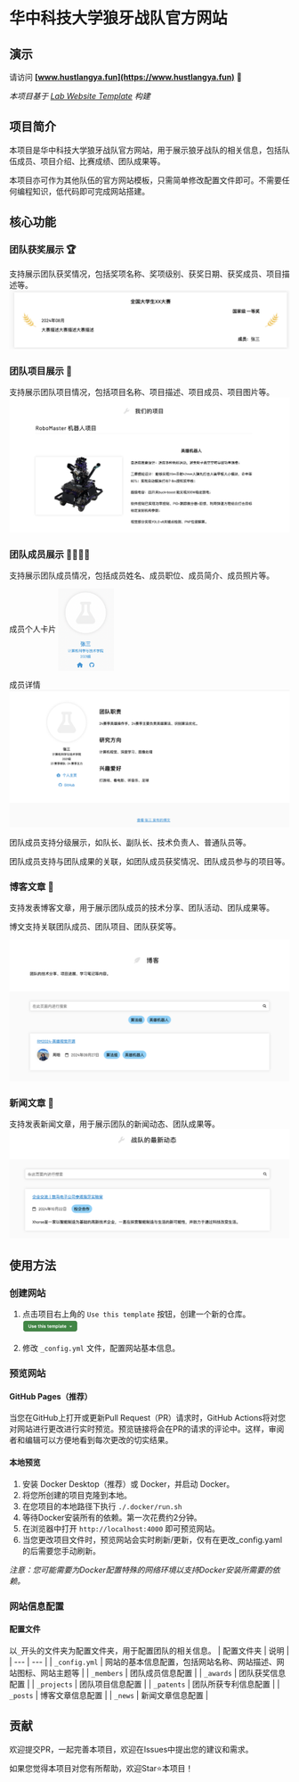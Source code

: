 
# 华中科技大学狼牙战队官方网站

## 演示
请访问 **[www.hustlangya.fun](https://www.hustlangya.fun)** 🚀

_本项目基于 [Lab Website Template](https://greene-lab.gitbook.io/lab-website-template-docs) 构建_

## 项目简介

本项目是华中科技大学狼牙战队官方网站，用于展示狼牙战队的相关信息，包括队伍成员、项目介绍、比赛成绩、团队成果等。

本项目亦可作为其他队伍的官方网站模板，只需简单修改配置文件即可。不需要任何编程知识，低代码即可完成网站搭建。

## 核心功能
### 团队获奖展示 🏆
支持展示团队获奖情况，包括奖项名称、奖项级别、获奖日期、获奖成员、项目描述等。
![](./assets/awards.png)

### 团队项目展示 🚀
支持展示团队项目情况，包括项目名称、项目描述、项目成员、项目图片等。
![](./assets/projects.png)

### 团队成员展示 👨‍👩‍👧‍👦
支持展示团队成员情况，包括成员姓名、成员职位、成员简介、成员照片等。

成员个人卡片
<img src="./assets/member_card.png" width="100px" align="center">


成员详情
![](./assets/member_detail.png)

团队成员支持分级展示，如队长、副队长、技术负责人、普通队员等。

团队成员支持与团队成果的关联，如团队成员获奖情况、团队成员参与的项目等。

### 博客文章 📝
支持发表博客文章，用于展示团队成员的技术分享、团队活动、团队成果等。

博文支持关联团队成员、团队项目、团队获奖等。

![](./assets/blogs.png)

### 新闻文章 📰
支持发表新闻文章，用于展示团队的新闻动态、团队成果等。
![](./assets/news.png)


## 使用方法
### 创建网站
1. 点击项目右上角的 `Use this template` 按钮，创建一个新的仓库。
<a href="https://github.com/new?template_name=langya_website&template_owner=HUSTLYRM" class="center"><img src="./assets/use_template.png" width="100px"></a>

2. 修改 `_config.yml` 文件，配置网站基本信息。

### 预览网站
#### GitHub Pages（推荐）

当您在GitHub上打开或更新Pull Request（PR）请求时，GitHub Actions将对您对网站进行更改进行实时预览。预览链接将会在PR的请求的评论中。这样，审阅者和编辑可以方便地看到每次更改的切实结果。

#### 本地预览
1. 安装 Docker Desktop（推荐）或 Docker，并启动 Docker。
2. 将您所创建的项目克隆到本地。
3. 在您项目的本地路径下执行 `./.docker/run.sh`
4. 等待Docker安装所有的依赖。第一次花费约2分钟。
5. 在浏览器中打开 `http://localhost:4000` 即可预览网站。
6. 当您更改项目文件时，预览网站会实时刷新/更新，仅有在更改_config.yaml的后需要您手动刷新。

_注意：您可能需要为Docker配置特殊的网络环境以支持Docker安装所需要的依赖。_

### 网站信息配置
#### 配置文件
以`_`开头的文件夹为配置文件夹，用于配置团队的相关信息。
| 配置文件夹 | 说明 |
| --- | --- |
| `_config.yml` | 网站的基本信息配置，包括网站名称、网站描述、网站图标、网站主题等 |
| `_members` | 团队成员信息配置 |
| `_awards` | 团队获奖信息配置 |
| `_projects` | 团队项目信息配置 |
| `_patents` | 团队所获专利信息配置 |
| `_posts` | 博客文章信息配置 |
| `_news` | 新闻文章信息配置 |


## 贡献
欢迎提交PR，一起完善本项目，欢迎在Issues中提出您的建议和需求。

如果您觉得本项目对您有所帮助，欢迎Star⭐️本项目！